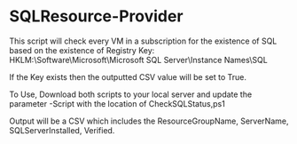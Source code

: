 # SQLResource-Provider

This script will check every VM in a subscription for the existence of SQL based on the existence of Registry Key: HKLM:\Software\Microsoft\Microsoft SQL Server\Instance Names\SQL

If the Key exists then the outputted CSV value will be set to True.

To Use, Download both scripts to your local server and update the parameter -Script with the location of CheckSQLStatus,ps1

Output will be a CSV which includes the ResourceGroupName, ServerName, SQLServerInstalled, Verified.
